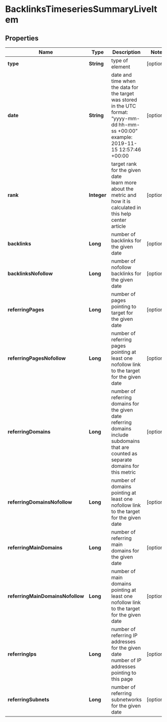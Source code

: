 # BacklinksTimeseriesSummaryLiveItem


## Properties

| Name | Type | Description | Notes |
|------------ | ------------- | ------------- | -------------|
**type** | **String** | type of element |[optional]|
**date** | **String** | date and time when the data for the target was stored<br>in the UTC format: “yyyy-mm-dd hh-mm-ss +00:00”<br>example:<br>2019-11-15 12:57:46 +00:00 |[optional]|
**rank** | **Integer** | target rank for the given date<br>learn more about the metric and how it is calculated in this help center article |[optional]|
**backlinks** | **Long** | number of backlinks for the given date |[optional]|
**backlinksNofollow** | **Long** | number of nofollow backlinks for the given date |[optional]|
**referringPages** | **Long** | number of pages pointing to target for the given date |[optional]|
**referringPagesNofollow** | **Long** | number of referring pages pointing at least one nofollow link to the target for the given date |[optional]|
**referringDomains** | **Long** | number of referring domains for the given date<br>referring domains include subdomains that are counted as separate domains for this metric |[optional]|
**referringDomainsNofollow** | **Long** | number of domains pointing at least one nofollow link to the target for the given date |[optional]|
**referringMainDomains** | **Long** | number of referring main domains for the given date |[optional]|
**referringMainDomainsNofollow** | **Long** | number of main domains pointing at least one nofollow link to the target for the given date |[optional]|
**referringIps** | **Long** | number of referring IP addresses for the given date<br>number of IP addresses pointing to this page |[optional]|
**referringSubnets** | **Long** | number of referring subnetworks for the given date |[optional]|